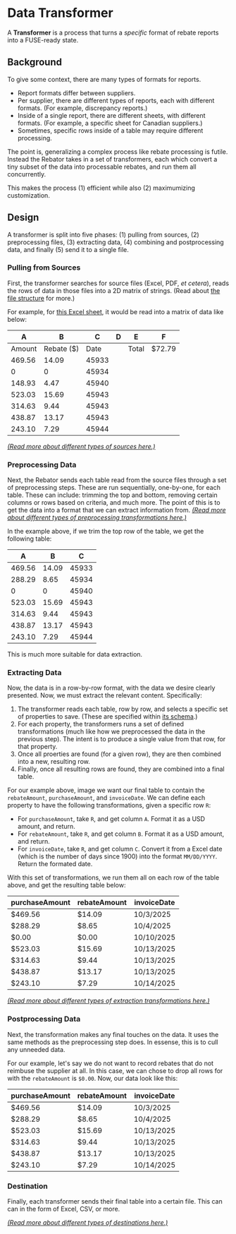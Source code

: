 # Data Transformer

A **Transformer** is a process that turns a *specific* format of rebate reports into a FUSE-ready state.

## Background

To give some context, there are many types of formats for reports.

- Report formats differ between suppliers.
- Per supplier, there are different types of reports, each with different formats. (For example, discrepancy reports.)
- Inside of a single report, there are different sheets, with different formats. (For example, a specific sheet for Canadian suppliers.)
- Sometimes, specific rows inside of a table may require different processing.

The point is, generalizing a complex process like rebate processing is futile. Instead the Rebator takes in a set of transformers, each which convert a tiny subset of the data into processable rebates, and run them all concurrently.

This makes the process (1) efficient while also (2) maximumizing customization.

## Design

A transformer is split into five phases: (1) pulling from sources, (2) preprocessing files, (3) extracting data, (4) combining and postprocessing data, and finally (5) send it to a single file.

### Pulling from Sources

First, the transformer searches for source files (Excel, PDF, *et cetera*), reads the rows of data in those files into a 2D matrix of strings. (Read about [the file structure](../structure.md) for more.)

For example, for [this Excel sheet](./example.xlsx), it would be read into a matrix of data like below:

| A      | B          | C     | D   | E     | F      |
| ------ | ---------- | ----- | --- | ----- | ------ |
| Amount | Rebate ($) | Date  |     | Total | $72.79 |
| 469.56 | 14.09      | 45933 |     |       |        |
| 0      | 0          | 45934 |     |       |        |
| 148.93 | 4.47       | 45940 |     |       |        |
| 523.03 | 15.69      | 45943 |     |       |        |
| 314.63 | 9.44       | 45943 |     |       |        |
| 438.87 | 13.17      | 45943 |     |       |        |
| 243.10 | 7.29       | 45944 |     |       |        |

*[(Read more about different types of sources here.)](./sources.md)*

### Preprocessing Data

Next, the Rebator sends each table read from the source files through a set of preprocessing steps. These are run sequentially, one-by-one, for each table. These can include: trimming the top and bottom, removing certain columns or rows based on criteria, and much more. The point of this is to get the data into a format that we can extract information from. *[(Read more about different types of preprocessing transformations here.)](./preprocessing.md)*

In the example above, if we trim the top row of the table, we get the following table:

| A      | B     | C     |
| ------ | ----- | ----- |
| 469.56 | 14.09 | 45933 |
| 288.29 | 8.65  | 45934 |
| 0      | 0     | 45940 |
| 523.03 | 15.69 | 45943 |
| 314.63 | 9.44  | 45943 |
| 438.87 | 13.17 | 45943 |
| 243.10 | 7.29  | 45944 |

This is much more suitable for data extraction.

### Extracting Data

Now, the data is in a row-by-row format, with the data we desire clearly presented. Now, we must extract the relevant content. Specifically:

1. The transformer reads each table, row by row, and selects a specific set of properties to save. (These are specified within [its schema](../shema.md).)
2. For each property, the transformers runs a set of defined transformations (much like how we preprocessed the data in the previous step). The intent is to produce a single value from that row, for that property.
3. Once all proerties are found (for a given row), they are then combined into a new, resulting row.
4. Finally, once all resulting rows are found, they are combined into a final table.

For our example above, image we want our final table to contain the `rebateAmount`, `purchaseAmount`, and `invoiceDate`. We can define each property to have the following transformations, given a specific row `R`:

- For `purchaseAmount`, take `R`, and get column `A`. Format it as a USD amount, and return.
- For `rebateAmount`, take `R`, and get column `B`. Format it as a USD amount, and return.
- For `invoiceDate`, take `R`, and get column `C`. Convert it from a Excel date (which is the number of days since 1900) into the format `MM/DD/YYYY`. Return the formated date.

With this set of transformations, we run them all on each row of the table above, and get the resulting table below:

| purchaseAmount | rebateAmount | invoiceDate |
| -------------- | ------------ | ----------- |
| $469.56        | $14.09       | 10/3/2025   |
| $288.29        | $8.65        | 10/4/2025   |
| $0.00          | $0.00        | 10/10/2025  |
| $523.03        | $15.69       | 10/13/2025  |
| $314.63        | $9.44        | 10/13/2025  |
| $438.87        | $13.17       | 10/13/2025  |
| $243.10        | $7.29        | 10/14/2025  |

*[(Read more about different types of extraction transformations here.)](./extraction.md)*

### Postprocessing Data

Next, the transformation makes any final touches on the data. It uses the same methods as the preprocessing step does. In essense, this is to cull any unneeded data.

For our example, let's say we do not want to record rebates that do not reimbuse the supplier at all. In this case, we can chose to drop all rows for with the `rebateAmount` is `$0.00`. Now, our data look like this:

| purchaseAmount | rebateAmount | invoiceDate |
| -------------- | ------------ | ----------- |
| $469.56        | $14.09       | 10/3/2025   |
| $288.29        | $8.65        | 10/4/2025   |
| $523.03        | $15.69       | 10/13/2025  |
| $314.63        | $9.44        | 10/13/2025  |
| $438.87        | $13.17       | 10/13/2025  |
| $243.10        | $7.29        | 10/14/2025  |

### Destination

Finally, each transformer sends their final table into a certain file. This can can in the form of Excel, CSV, or more.

*[(Read more about different types of destinations here.)](./destination.md)*
